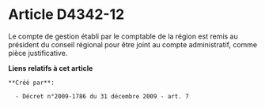 # Article D4342-12

Le compte de gestion établi par le comptable de la région est remis au président du conseil régional pour être joint au
compte administratif, comme pièce justificative.

**Liens relatifs à cet article**

	**Créé par**:

	  - Décret n°2009-1786 du 31 décembre 2009 - art. 7
